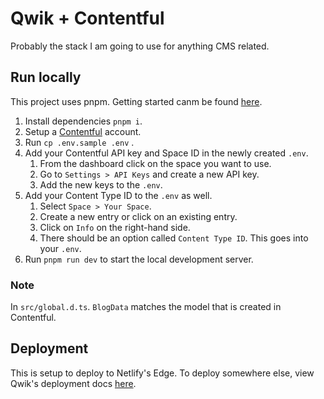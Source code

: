 # Qwik + Contentful

Probably the stack I am going to use for anything CMS related.

## Run locally

This project uses pnpm. Getting started canm be found [here](https://pnpm.io/installation).

1. Install dependencies `pnpm i`.
2. Setup a [Contentful](https://www.contentful.com/) account.
3. Run `cp .env.sample .env` .
4. Add your Contentful API key and Space ID in the newly created `.env`.
   1. From the dashboard click on the space you want to use.
   2. Go to `Settings > API Keys` and create a new API key.
   3. Add the new keys to the `.env`.
5. Add your Content Type ID to the `.env` as well.
   1. Select `Space > Your Space`.
   2. Create a new entry or click on an existing entry.
   3. Click on `Info` on the right-hand side.
   4. There should be an option called `Content Type ID`. This goes into your `.env`.
6. Run `pnpm run dev` to start the local development server.

### Note

In `src/global.d.ts`. `BlogData` matches the model that is created in Contentful.

## Deployment

This is setup to deploy to Netlify's Edge. To deploy somewhere else, view Qwik's deployment docs [here](https://qwik.builder.io/integrations/deployments/overview/).
